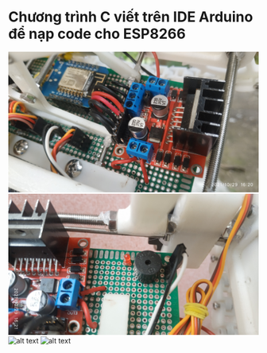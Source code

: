 # Chương trình C viết trên IDE Arduino để nạp code cho ESP8266
![alt text](IMG_20211029_162032.jpg)
![alt text](IMG_20211029_162140.jpg)
![alt text](Screenshot2021-10-25085002.png)
![alt text](dangve_bb.png)
